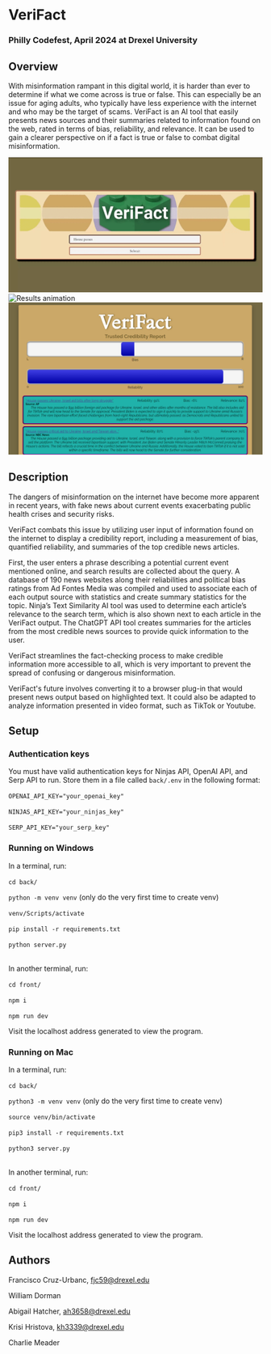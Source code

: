 # VeriFact

### Philly Codefest, April 2024 at Drexel University

## Overview
With misinformation rampant in this digital world, it is harder than ever to determine if what we come across is true or false. This can especially be an issue for aging adults, who typically have less experience with the internet and who may be the target of scams. VeriFact is an AI tool that easily presents news sources and their summaries related to information found on the web, rated in terms of bias, reliability, and relevance. It can be used to gain a clearer perspective on if a fact is true or false to combat digital misinformation. 

![Input animation](/images/video-demo-1.gif)
![Results animation](/images/video-demo-2.gif)
![Results screenshot](/images/screenshot-demo.png)

## Description

The dangers of misinformation on the internet have become more apparent in recent years, with fake news about current events exacerbating public health crises and security risks. 

VeriFact combats this issue by utilizing user input of information found on the internet to display a credibility report, including a measurement of bias, quantified reliability, and summaries of the top credible news articles.

First, the user enters a phrase describing a potential current event mentioned online, and search results are collected about the query. A database of 190 news websites along their reliabilities and political bias ratings from Ad Fontes Media was compiled and used to associate each of each output source with statistics and create summary statistics for the topic. Ninja’s Text Similarity AI tool was used to determine each article’s relevance to the search term, which is also shown next to each article in the VeriFact output. The ChatGPT API tool creates summaries for the articles from the most credible news sources to provide quick information to the user. 

VeriFact streamlines the fact-checking process to make credible information more accessible to all, which is very important to prevent the spread of confusing or dangerous misinformation. 

VeriFact's future involves converting it to a browser plug-in that would present news output based on highlighted text. It could also be adapted to analyze information presented in video format, such as TikTok or Youtube. 

## Setup

### Authentication keys

You must have valid authentication keys for Ninjas API, OpenAI API, and Serp API to run. Store them in a file called `back/.env` in the following format:

`OPENAI_API_KEY="your_openai_key"`

`NINJAS_API_KEY="your_ninjas_key"`

`SERP_API_KEY="your_serp_key"`

### Running on Windows

In a terminal, run:

`cd back/`

`python -m venv venv` (only do the very first time to create venv)

`venv/Scripts/activate`

`pip install -r requirements.txt`

`python server.py` <br><br>

In another terminal, run:

`cd front/`

`npm i`

`npm run dev`

Visit the localhost address generated to view the program.

### Running on Mac

In a terminal, run:

`cd back/`

`python3 -m venv venv` (only do the very first time to create venv)

`source venv/bin/activate`

`pip3 install -r requirements.txt`

`python3 server.py` <br><br>

In another terminal, run:

`cd front/`

`npm i` 

`npm run dev` <br>

Visit the localhost address generated to view the program.

## Authors
Francisco Cruz-Urbanc, fjc59@drexel.edu

William Dorman

Abigail Hatcher, ah3658@drexel.edu

Krisi Hristova, kh3339@drexel.edu

Charlie Meader
